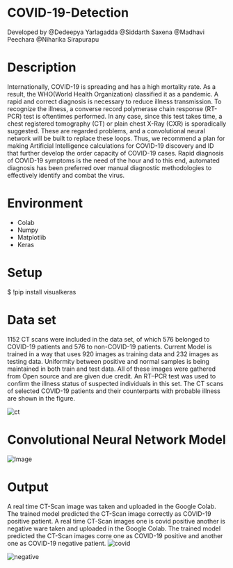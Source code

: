 # COVID-19-Detection
Developed by @Dedeepya Yarlagadda @Siddarth Saxena @Madhavi Peechara @Niharika Sirapurapu

# Description
Internationally, COVID-19 is spreading and has a high mortality rate. As a result, the WHO(World Health Organization) classified it as a pandemic. A rapid and correct diagnosis is necessary to reduce illness transmission. To recognize the illness, a converse record polymerase chain response (RT-PCR) test is oftentimes performed. In any case, since this test takes time, a chest registered tomography (CT) or plain chest X-Ray (CXR) is sporadically suggested. These are regarded problems, and a convolutional neural network will be built to replace these loops. Thus, we recommend a plan for making Artificial Intelligence calculations for COVID-19 discovery and ID that further develop the order capacity of COVID-19 cases. Rapid diagnosis of COVID-19 symptoms is the need of the hour and to this end, automated diagnosis has been preferred over manual diagnostic methodologies to effectively identify and combat the virus.

# Environment
- Colab
- Numpy
- Matplotlib
- Keras

# Setup
$ !pip install visualkeras

# Data set
1152 CT scans were included in the data set, of which 576 belonged to COVID-19 patients and 576 to non-COVID-19 patients. Current Model is trained in a way that uses 920 images as training data and 232 images as testing data. Uniformity between positive and normal samples is being maintained in both train and test data. All of these images were gathered from Open source and are given due credit. An RT–PCR test was used to confirm the illness status of suspected individuals in this set. The CT scans of selected COVID-19 patients and their counterparts with probable illness are shown in the figure.

![ct](https://user-images.githubusercontent.com/48832097/192731732-43282965-ca47-4090-86f8-d69194d4d5b1.png)

# Convolutional Neural Network Model
![Image](https://user-images.githubusercontent.com/48832097/192733045-c30f2a1d-27c3-4df2-a3eb-7c0038731d5e.jpeg)



# Output
A real time CT-Scan image was taken and uploaded in the Google Colab. The trained model predicted the CT-Scan image correctly as COVID-19 positive patient. A real time CT-Scan images one is covid positive another is negative ware taken and uploaded in the Google Colab. The trained model predicted the CT-Scan images corre one as COVID-19 positive and another one as COVID-19 negative patient.
![covid](https://user-images.githubusercontent.com/48832097/192710695-36c39b8b-a228-4937-aad4-a31227ae96e7.png)

![negative](https://user-images.githubusercontent.com/48832097/192710656-2f6c683b-7746-48f4-92af-60fc27f95f93.png)
